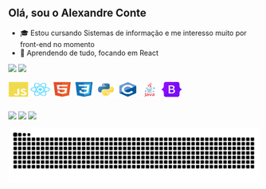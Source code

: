   ## Olá, sou o Alexandre Conte
- 🎓 Estou cursando Sistemas de informação e me interesso muito por front-end no momento
- 🎯 Aprendendo de tudo, focando em React

<div>
		<a href="https://github.com/AlexandreContee"></a>
    <img height="180em" src="https://github-readme-stats.vercel.app/api?username=AlexandreContee&show_icons=true&theme=vision-friendly-dark&include_all_commits=true&count_private=true">
    <img height="166em" src="https://github-readme-stats.vercel.app/api/top-langs/?username=AlexandreContee&layout=compact&langs_count=7&theme=vision-friendly-dark">
</div>
<div style="display: inline_block"><br>
  	<img align="center" height="30" width="40" src="https://raw.githubusercontent.com/devicons/devicon/master/icons/javascript/javascript-plain.svg">
  	<img align="center" height="30" width="40" src="https://raw.githubusercontent.com/devicons/devicon/master/icons/react/react-original.svg">
  	<img align="center" height="30" width="40" src="https://raw.githubusercontent.com/devicons/devicon/master/icons/html5/html5-original.svg">
  	<img align="center" height="30" width="40" src="https://raw.githubusercontent.com/devicons/devicon/master/icons/css3/css3-original.svg">
  	<img align="center" height="30" width="40" src="https://raw.githubusercontent.com/devicons/devicon/master/icons/python/python-original.svg">
  	<img align="center" height="30" width="40" src="https://raw.githubusercontent.com/devicons/devicon/master/icons/c/c-original.svg">
		<img align="center" height="30" width="40" src="https://raw.githubusercontent.com/devicons/devicon/master/icons/java/java-original-wordmark.svg">
		<img align="center" height="30" width="40" src="https://raw.githubusercontent.com/devicons/devicon/master/icons/bootstrap/bootstrap-original.svg">
</div>

  ##

<div> 
  <a href = "mailto:alexandrecontee.dev@gmail.com"><img src="https://img.shields.io/badge/Gmail-D14836?style=for-the-badge&logo=gmail&logoColor=white" target="_blank"></a>
  <a href="https://www.linkedin.com/in/alexandreconteprog/" target="_blank"><img src="https://img.shields.io/badge/LinkedIn-0077B5?style=for-the-badge&logo=linkedin&logoColor=white" target="_blank"></a> 
 	<a href="https://www.instagram.com/alexandrecontee/" target="_blank"><img src="https://img.shields.io/badge/Instagram-E4405F?style=for-the-badge&logo=instagram&logoColor=white" target="_blank"></a>
</div>

![Snake animation](https://github.com/AlexandreContee/AlexandreContee/blob/output/github-contribution-grid-snake.svg)
